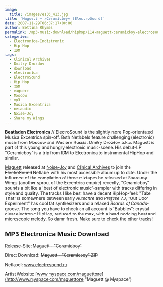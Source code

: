 ```yaml
---
image:
  title: /images/es33_413.jpg
title: 'Maguett – »Ceramicboy« (ElectroSound)'
date: 2007-11-29T06:07:17+00:00
author: Bettina Rhymes
permalink: /mp3-music-download/hiphop/114-maguett-ceramicboy-electrosound
categories:
  - Electronica-Indietronic
  - Hip Hop
  - IDM
tags:
  - Clinical Archives
  - Dmitry Drozdov
  - download
  - electronica
  - ElectroSound
  - Hip Hop
  - IDM
  - Maguett
  - Moscow
  - mp3
  - Musica Excentrica
  - netaudio
  - Noise-Joy
  - Share my Wings
---
```

**Beatladen Electronica** // ElectroSound is the slightly more Pop-orientated Musica Excentrica spin-off. Both Netlabels feature challenging (electronic) music from Moscow and Western Russia. Dmitry Drozdov a.k.a. Maguett is part of this young and hungry electronic music-scene. His debut-LP "Ceramicboy" is a trip from IDM to Electronica to instrumental HipHop and similar.<!--more-->

<!--adsense-->

[Maguett](http://www.myspace.com/maguettone "Maguett @ Myspace") released at [Noise-Joy](http://www.noise-joy.org/music20.html "Maguett @ Noise-Joy") and [Clinical Archives](http://clinicalarchives.blogspot.com/2007/09/ca051-maguett-garden-in-my-cellar.html "Maguett @ Clinical Archives") to join the <span style="text-decoration: line-through;">ElectroSound</span> Netlabel with his most accessible album up to date. Under the influence of the compilation of three mixtapes he released at <span style="text-decoration: line-through;">Share my Wings</span> (another sprout of the <span style="text-decoration: line-through;">Excentrica</span> empire) recently, "Ceramicboy" sounds a bit like a 'best of electronic music'-sampler with tracks differing in style and quality. The tracks I like best have a decent HipHop-feel: "Take That" is somewhere between early _Autechre_ and _Prefuse 73_, "Out Door Experiment" has cool fat synthesizers and a relaxed _Boards of Canada_-groove. The song you have to check on all account is "Bubbles": crystal clear electronic HipHop, reduced to the max, with a head nodding beat and microscopic melody. So damn fresh. Make sure to check the other tracks!

## MP3 Electronica Music Download

Release-Site: <span style="text-decoration: line-through;">Maguett - "Ceramicboy"</span>
  
Direct Download: <span style="text-decoration: line-through;">Maguett - "Ceramicboy" ZIP</span>
  
Netlabel: <span style="text-decoration: line-through;">www.electrosound.ru</span>
  
Artist Website: [www.myspace.com/maguettone](http://www.myspace.com/maguettone "Maguett @ Myspace")